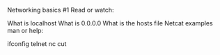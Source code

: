 Networking basics #1
Read or watch:

What is localhost
What is 0.0.0.0
What is the hosts file
Netcat examples
man or help:

ifconfig
telnet
nc
cut
